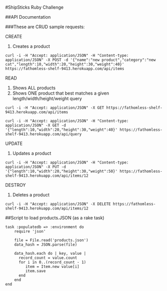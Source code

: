 #ShipSticks Ruby Challenge

##API Documentation

###These are CRUD sample requests:

CREATE

1. Creates a product

```
curl -i -H "Accept: application/JSON" -H "Content-type: application/JSON" -X POST -d '{"name":"new product","category":"new cat","length":10,"width":20,"height":30,"weight":40}' https://fathomless-shelf-9413.herokuapp.com/api/items
```

READ

1. Shows ALL products
2. Shows ONE product that best matches a given length/width/height/weight query

```
curl -i -H "Accept: application/JSON" -X GET https://fathomless-shelf-9413.herokuapp.com/api/items
```

```
curl -i -H "Accept: application/JSON" -H "Content-type: application/JSON" -X GET -d '{"length":10,"width":20,"height":30,"weight":40}' https://fathomless-shelf-9413.herokuapp.com/api/query
```

UPDATE

1. Updates a product
```
curl -i -H "Accept: application/JSON" -H "Content-type: application/JSON" -X PUT -d '{"length":10,"width":20,"height":30,"weight":50}' https://fathomless-shelf-9413.herokuapp.com/api/items/12
```

DESTROY

1. Deletes a product
```
curl -i -H "Accept: application/JSON" -X DELETE https://fathomless-shelf-9413.herokuapp.com/api/items/12
```

##Script to load products.JSON (as a rake task)

```
task :populatedb => :environment do
    require 'json'

    file = File.read('products.json')
    data_hash = JSON.parse(file)

    data_hash.each do | key, value |
      record_count = value.count
      for i in 0..(record_count - 1)
         item = Item.new value[i]
         item.save
      end
    end
end
```

